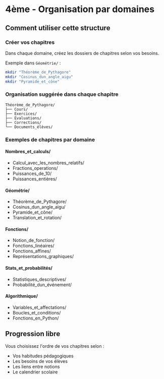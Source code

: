 # 4ème - Organisation par domaines

## Comment utiliser cette structure

### Créer vos chapitres
Dans chaque domaine, créez les dossiers de chapitres selon vos besoins.

Exemple dans `Géométrie/` :
```bash
mkdir "Théorème_de_Pythagore"
mkdir "Cosinus_dun_angle_aigu"
mkdir "Pyramide_et_cône"
```

### Organisation suggérée dans chaque chapitre
```
Théorème_de_Pythagore/
├── Cours/
├── Exercices/
├── Evaluations/
├── Corrections/
└── Documents_élèves/
```

### Exemples de chapitres par domaine

#### Nombres_et_calculs/
- Calcul_avec_les_nombres_relatifs/
- Fractions_operations/
- Puissances_de_10/
- Puissances_entières/

#### Géométrie/
- Théorème_de_Pythagore/
- Cosinus_dun_angle_aigu/
- Pyramide_et_cône/
- Translation_et_rotation/

#### Fonctions/
- Notion_de_fonction/
- Fonctions_linéaires/
- Fonctions_affines/
- Représentations_graphiques/

#### Stats_et_probabilités/
- Statistiques_descriptives/
- Probabilité_dun_événement/

#### Algorithmique/
- Variables_et_affectations/
- Boucles_et_conditions/
- Fonctions_en_Python/

## Progression libre
Vous choisissez l'ordre de vos chapitres selon :
- Vos habitudes pédagogiques
- Les besoins de vos élèves
- Les liens entre notions
- Le calendrier scolaire